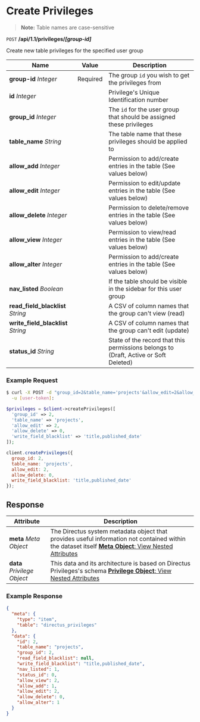 # Create Privileges

> **Note:** Table names are case-sensitive

<span class="request">`POST` **/api/1.1/privileges/_[group-id]_**</span>

<span class="description">Create new table privileges for the specified user group</span>

<span class="arguments">Name</span> | Value | Description
------------------ | ----- | -----------
**group-id** _Integer_  |  <span class="required">Required</span>  |  The group `id` you wish to get the privileges from
**id** _Integer_           |   | Privilege's Unique Identification number
**group_id** _Integer_             |   | The `id` for the user group that should be assigned these privileges
**table_name** _String_           |    | The table name that these privileges should be applied to
**allow_add** _Integer_            |   | Permission to add/create entries in the table (See values below)
**allow_edit** _Integer_           |   | Permission to edit/update entries in the table (See values below)
**allow_delete** _Integer_        |   | Permission to delete/remove entries in the table (See values below)
**allow_view** _Integer_          |    | Permission to view/read entries in the table (See values below)
**allow_alter** _Integer_          |   | Permission to add/create entries in the table (See values below)
**nav_listed** _Boolean_           |   | If the table should be visible in the sidebar for this user group
**read_field_blacklist** _String_    | | A CSV of column names that the group can't view (read)
**write_field_blacklist** _String_  |  | A CSV of column names that the group can't edit (update)
**status_id** _String_              |  | State of the record that this permissions belongs to (Draft, Active or Soft Deleted)

### Example Request

```bash
$ curl -X POST -d "group_id=2&table_name='projects'&allow_edit=2&allow_delete=&write_field_blacklist='title,published_date'" \ https://instance--key.directus.io/api/1.1/privileges/1 \
  -u [user-token]:
```

```php
$privileges = $client->createPrivileges([
  'group_id' => 2,
  'table_name' => 'projects',
  'allow_edit' => 2,
  'allow_delete' => 0,
  'write_field_blacklist' => 'title,published_date'
]);
```

```javascript
client.createPrivileges({
  group_id: 2,
  table_name: 'projects',
  allow_edit: 2,
  allow_delete: 0,
  write_field_blacklist: 'title,published_date'
});
```

## Response

<span class="attributes">Attribute</span> | Description
--------|------------
**meta** _Meta Object_ | The Directus system metadata object that provides useful information not contained within the dataset itself [**Meta Object**: View Nested Attributes](/overview/objects-model.md#meta-object)
<span class="custom">**data**</span> _Privilege Object_ | <span class="custom">This data and its architecture is based on Directus Privileges's schema</span> [**Privilege Object**: View Nested Attributes](/overview/objects-model.md#privilege-object)

### Example Response

```json
{
  "meta": {
    "type": "item",
    "table": "directus_privileges"
  },
  "data": {
    "id": 2,
    "table_name": "projects",
    "group_id": 2,
    "read_field_blacklist": null,
    "write_field_blacklist": "title,published_date",
    "nav_listed": 1,
    "status_id": 0,
    "allow_view": 2,
    "allow_add": 1,
    "allow_edit": 2,
    "allow_delete": 0,
    "allow_alter": 1
  }
}
```
